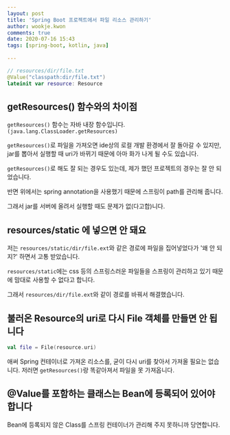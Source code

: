 ```yaml
---  
layout: post  
title: 'Spring Boot 프로젝트에서 파일 리소스 관리하기'  
author: wookje.kwon  
comments: true  
date: 2020-07-16 15:43  
tags: [spring-boot, kotlin, java]  
  
---  
```


```kotlin
// resources/dir/file.txt
@Value("classpath:dir/file.txt")
lateinit var resource: Resource
```

## getResources() 함수와의 차이점

`getResources()` 함수는 자바 내장 함수입니다. `(java.lang.ClassLoader.getResources)`  

`getResources()`로 파일을 가져오면 ide상의 로컬 개발 환경에서 잘 돌아갈 수 있지만, jar를 뽑아서 실행할 때 uri가 바뀌기 때문에 아마 화가 나게 될 수도 있습니다.  

`getResources()`로 해도 잘 되는 경우도 있는데, 제가 했던 프로젝트의 경우는 잘 안 되었습니다.

반면 위에서는 spring annotation을 사용했기 때문에 스프링이 path를 관리해 줍니다.  

그래서 jar를 서버에 올려서 실행할 때도 문제가 없(다고합)니다.  

## resources/static 에 넣으면 안 돼요  

저는 `resources/static/dir/file.ext`와 같은 경로에 파일을 집어넣었다가 '왜 안 되지?' 하면서 고통 받았습니다.  

`resources/static`에는 css 등의 스프링스러운 파일들을 스프링이 관리하고 있기 때문에 맘대로 사용할 수 없다고 합니다.  

그래서 `resources/dir/file.ext`와 같이 경로를 바꿔서 해결했습니다.  

## 불러온 Resource의 uri로 다시 File 객체를 만들면 안 됩니다

```kotlin
val file = File(resource.uri)
```

애써 Spring 컨테이너로 가져온 리소스를, 굳이 다시 uri를 찾아서 가져올 필요는 없습니다. 저러면 `getResources()`랑 똑같아져서 파일을 못 가져옵니다.

## @Value를 포함하는 클래스는 Bean에 등록되어 있어야 합니다

Bean에 등록되지 않은 Class를 스프링 컨테이너가 관리해 주지 못하니까 당연합니다.  
